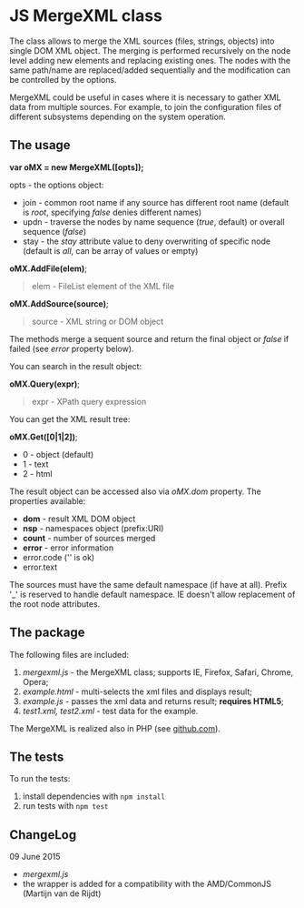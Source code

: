 JS MergeXML class
==================

The class allows to merge the XML sources (files, strings, objects) into single DOM XML object.
The merging is performed recursively on the node level adding new elements and replacing existing ones.
The nodes with the same path/name are replaced/added sequentially and the modification can be controlled by the options.

MergeXML could be useful in cases where it is necessary to gather XML data from multiple sources.
For example, to join the configuration files of different subsystems depending on the system operation. 


The usage
-----

**var oMX = new MergeXML([opts]);**

opts - the options object:

- join - common root name if any source has different root name (default is *root*, specifying *false* denies different names)
- updn - traverse the nodes by name sequence (*true*, default) or overall sequence (*false*)
- stay - the *stay* attribute value to deny overwriting of specific node (default is *all*, can be array of values or empty)

**oMX.AddFile(elem)**;

> elem - FileList element of the XML file

**oMX.AddSource(source)**;

> source - XML string or DOM object

The methods merge a sequent source and return the final object or *false* if failed (see *error* property below).

You can search in the result object:

**oMX.Query(expr)**;

> expr - XPath query expression

You can get the XML result tree:

**oMX.Get([0|1|2])**;

- 0 - object (default)
- 1 - text
- 2 - html

The result object can be accessed also via *oMX.dom* property. The properties available:

- **dom** - result XML DOM object
- **nsp** - namespaces object (prefix:URI)
- **count** - number of sources merged
- **error** - error information
 - error.code ('' is ok)
 - error.text

The sources must have the same default namespace (if have at all).
Prefix '_' is reserved to handle default namespace.
IE doesn't allow replacement of the root node attributes.

The package
------

The following files are included:

1. *mergexml.js* - the MergeXML class; supports IE, Firefox, Safari, Chrome, Opera;
2. *example.html* - multi-selects the xml files and displays result;
3. *example.js* - passes the xml data and returns result; **requires HTML5**;
4. *test1.xml, test2.xml* - test data for the example.

The MergeXML is realized also in PHP (see [github.com]).

The tests
--------

To run the tests:

1. install dependencies with `npm install`
2. run tests with `npm test`

ChangeLog
---------

09 June 2015

- *mergexml.js*
 - the wrapper is added for a compatibility with the AMD/CommonJS (Martijn van de Rijdt)
 
  [github.com]: http://www.github.com/hareko/php-merge-xml
